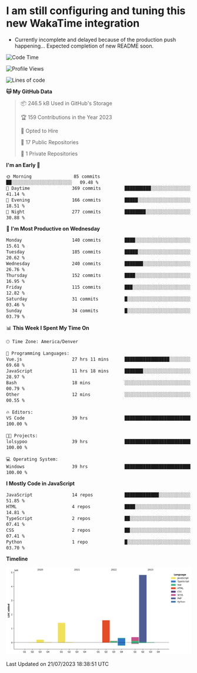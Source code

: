 # I am still configuring and tuning this new WakaTime integration
- Currently incomplete and delayed because of the production push happening... Expected completion of new README soon.
<!--START_SECTION:waka-->
![Code Time](http://img.shields.io/badge/Code%20Time-251%20hrs%207%20mins-blue)

![Profile Views](http://img.shields.io/badge/Profile%20Views-0-blue)

![Lines of code](https://img.shields.io/badge/From%20Hello%20World%20I%27ve%20Written-8.9%20million%20lines%20of%20code-blue)

**🐱 My GitHub Data** 

> 📦 246.5 kB Used in GitHub's Storage 
 > 
> 🏆 159 Contributions in the Year 2023
 > 
> 💼 Opted to Hire
 > 
> 📜 17 Public Repositories 
 > 
> 🔑 1 Private Repositories 
 > 
**I'm an Early 🐤** 

```text
🌞 Morning                85 commits          ██░░░░░░░░░░░░░░░░░░░░░░░   09.48 % 
🌆 Daytime                369 commits         ██████████░░░░░░░░░░░░░░░   41.14 % 
🌃 Evening                166 commits         █████░░░░░░░░░░░░░░░░░░░░   18.51 % 
🌙 Night                  277 commits         ████████░░░░░░░░░░░░░░░░░   30.88 % 
```
📅 **I'm Most Productive on Wednesday** 

```text
Monday                   140 commits         ████░░░░░░░░░░░░░░░░░░░░░   15.61 % 
Tuesday                  185 commits         █████░░░░░░░░░░░░░░░░░░░░   20.62 % 
Wednesday                240 commits         ███████░░░░░░░░░░░░░░░░░░   26.76 % 
Thursday                 152 commits         ████░░░░░░░░░░░░░░░░░░░░░   16.95 % 
Friday                   115 commits         ███░░░░░░░░░░░░░░░░░░░░░░   12.82 % 
Saturday                 31 commits          █░░░░░░░░░░░░░░░░░░░░░░░░   03.46 % 
Sunday                   34 commits          █░░░░░░░░░░░░░░░░░░░░░░░░   03.79 % 
```


📊 **This Week I Spent My Time On** 

```text
🕑︎ Time Zone: America/Denver

💬 Programming Languages: 
Vue.js                   27 hrs 11 mins      █████████████████░░░░░░░░   69.68 % 
JavaScript               11 hrs 18 mins      ███████░░░░░░░░░░░░░░░░░░   28.97 % 
Bash                     18 mins             ░░░░░░░░░░░░░░░░░░░░░░░░░   00.79 % 
Other                    12 mins             ░░░░░░░░░░░░░░░░░░░░░░░░░   00.55 % 

🔥 Editors: 
VS Code                  39 hrs              █████████████████████████   100.00 % 

🐱‍💻 Projects: 
lolsypoo                 39 hrs              █████████████████████████   100.00 % 

💻 Operating System: 
Windows                  39 hrs              █████████████████████████   100.00 % 
```

**I Mostly Code in JavaScript** 

```text
JavaScript               14 repos            █████████████░░░░░░░░░░░░   51.85 % 
HTML                     4 repos             ████░░░░░░░░░░░░░░░░░░░░░   14.81 % 
TypeScript               2 repos             ██░░░░░░░░░░░░░░░░░░░░░░░   07.41 % 
CSS                      2 repos             ██░░░░░░░░░░░░░░░░░░░░░░░   07.41 % 
Python                   1 repo              █░░░░░░░░░░░░░░░░░░░░░░░░   03.70 % 
```



**Timeline**

![Lines of Code chart](https://raw.githubusercontent.com/certifiedbice/certifiedbice/main/assets/bar_graph.png)


 Last Updated on 21/07/2023 18:38:51 UTC
<!--END_SECTION:waka-->
